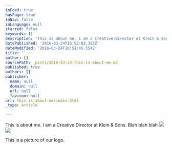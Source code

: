 ```yaml
---
inFeed: true
hasPage: true
inNav: false
inLanguage: null
starred: false
keywords: []
description: 'This is about me. I am a Creative Director at Klein & Sons. Blah blah blah'
datePublished: '2016-03-24T16:52:02.392Z'
dateModified: '2016-03-24T16:51:45.554Z'
title: ''
author: []
sourcePath: _posts/2016-03-23-this-is-about-me.md
published: true
authors: []
publisher:
  name: null
  domain: null
  url: null
  favicon: null
url: this-is-about-me/index.html
_type: Article

---
```

This is about me. I am a Creative Director at Klein & Sons. Blah blah blah
![](https://the-grid-user-content.s3-us-west-2.amazonaws.com/1c2ef925-64ca-42d6-89fa-a5856756eb07.jpg)
![](https://the-grid-user-content.s3-us-west-2.amazonaws.com/de33c9ab-33ea-433a-aff5-9fd5ea39cacb.png)

This is a picture of our logo.